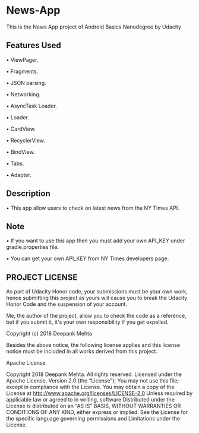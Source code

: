 # News-App
This is the News App project of Android Basics Nanodegree by Udacity

## Features Used
•	ViewPager.

•	Fragments.

•	JSON parsing.

•	Networking.

•	AsyncTask Loader.

•	Loader.

•	CardView.

•	RecyclerView.

•	BindView.

•	Tabs.

•	Adapter.

## Description
•	This app allow users to check on latest news from the NY Times API.

## Note
•	If you want to use this app then you must add your own API_KEY under gradle.properties file.

•	You can get your own API_KEY from NY Times developers page.

## PROJECT LICENSE

As part of Udacity Honor code, your submissions must be your own work, hence
submitting this project as yours will cause you to break the Udacity Honor Code
and the suspension of your account.

Me, the author of the project, allow you to check the code as a reference, but if
you submit it, it's your own responsibility if you get expelled.

Copyright (c) 2018 Deepank Mehta

Besides the above notice, the following license applies and this license notice
must be included in all works derived from this project.

Apache License

Copyright 2018 Deepank Mehta. All rights reserved.
Licensed under the Apache License, Version 2.0 (the “License”);
You may not use this file; except in compliance with the License.
You may obtain a copy of the License at 
http://www.apache.org/licenses/LICENSE-2.0
Unless required by applicable law or agreed to in writing, software
Distributed under the License is distributed on an “AS IS” BASIS,
WITHOUT WARRANTIES OR CONDITIONS OF ANY KIND, either express or implied.
See the License for the specific language governing permissions and
Limitations under the License. 

